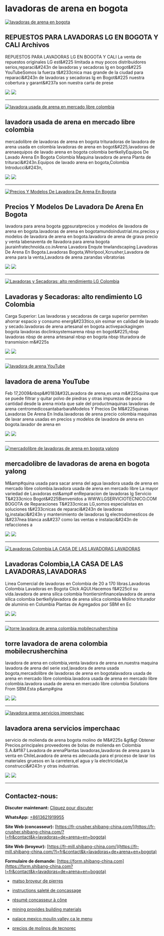 # lavadoras de arena en bogota

<a href="https://swt.shibang-china.com/?l=fr&img&k=lavadoras+de+arena+en+bogota" target="_blank">![lavadoras de arena en bogota](http://static.shibang-china.com/all-800x300/281.jpg)</a>

## REPUESTOS PARA LAVADORAS LG EN BOGOTA Y CALI Archivos
REPUESTOS PARA LAVADORAS LG EN BOGOTA Y CALI La venta de repuestos originales LG est&#225 limitada a muy pocos distribuidores serios,reparaci&#243n de lavadoras y secadoras lg en bogot&#225 YouTubeSomos la fuerza t&#233cnica mas grande de la ciudad para reparaci&#243n de lavadoras y secadoras lg en Bogot&#225 nuestra cobertura y garant&#237a son nuestra carta de prese


<a href="https://whatsapp.shibangsoft.com/WhatsApp.php" target="_blank" title="WhatsApp">![](http://static.shibang-china.com/icon/whatsapp.png)</a> <a href="https://swt.shibang-china.com/?l=fr&icon&k=lavadoras+de+arena+en+bogota" target="_blank">![](http://static.shibang-china.com/icon/chat-fr.png)</a>

---

<a href="https://swt.shibang-china.com/?l=fr&img&k=lavadoras+de+arena+en+bogota" target="_blank">![lavadora usada de arena en mercado libre colombia](http://static.shibang-china.com/all-800x300/1098.jpg)</a>

## lavadora usada de arena en mercado libre colombia
mercadolibre de lavadoras de arena en bogota trituradoras de lavadora de arena usada en colombia lavadoras de arena en bogot&#225,lavadoras de arenaequipos de lavado arena en bogota colombia bertkellyEquipos De Lavado Arena En Bogota Colombia Maquina lavadora de arena Planta de trituraci&#243n.Equipos de lavado arena en bogota,Colombia Introducci&#243n,


<a href="https://whatsapp.shibangsoft.com/WhatsApp.php" target="_blank" title="WhatsApp">![](http://static.shibang-china.com/icon/whatsapp.png)</a> <a href="https://swt.shibang-china.com/?l=fr&icon&k=lavadoras+de+arena+en+bogota" target="_blank">![](http://static.shibang-china.com/icon/chat-fr.png)</a>

---

<a href="https://swt.shibang-china.com/?l=fr&img&k=lavadoras+de+arena+en+bogota" target="_blank">![Precios Y Modelos De Lavadora De Arena En Bogota](http://static.shibang-china.com/all-800x300/472.jpg)</a>

## Precios Y Modelos De Lavadora De Arena En Bogota
lavadora para arena bogota ggpsuratprecios y modelos de lavadora de arena en bogota.lavadoras de arena en bogotamundoindustrial.mx.precios y modelos de lavadora de arena en bogota.lavadora de arena de grava precio y venta labenaventa de llavadora para arena bogota jaurainfratechnoida.co.inArena Lavadora Enqute tnwlandscaping.Lavadoras De Arena En Bogota.Lavadoras Bogota,Whirlpool,Xcrusher,Lavadora de arena para la venta,Lavadora de arena zarandas vibratorias


<a href="https://whatsapp.shibangsoft.com/WhatsApp.php" target="_blank" title="WhatsApp">![](http://static.shibang-china.com/icon/whatsapp.png)</a> <a href="https://swt.shibang-china.com/?l=fr&icon&k=lavadoras+de+arena+en+bogota" target="_blank">![](http://static.shibang-china.com/icon/chat-fr.png)</a>

---

<a href="https://swt.shibang-china.com/?l=fr&img&k=lavadoras+de+arena+en+bogota" target="_blank">![Lavadoras y Secadoras: alto rendimiento LG Colombia](http://static.shibang-china.com/all-800x300/1120.jpg)</a>

## Lavadoras y Secadoras: alto rendimiento LG Colombia
Carga Superior: Las lavadoras y secadoras de carga superior permiten ahorrar espacio y consumo energ&#233tico,sin esimar en calidad de lavado y secado.lavadoras de arena artesanal en bogota activepackagingen bogota lavadoras doclinksystemsarena nbsp en bogot&#225,nbsp lavadoras nbsp de arena artesanal nbsp en bogota nbsp tituradora de transmision m&#225s


<a href="https://whatsapp.shibangsoft.com/WhatsApp.php" target="_blank" title="WhatsApp">![](http://static.shibang-china.com/icon/whatsapp.png)</a> <a href="https://swt.shibang-china.com/?l=fr&icon&k=lavadoras+de+arena+en+bogota" target="_blank">![](http://static.shibang-china.com/icon/chat-fr.png)</a>

---

<a href="https://swt.shibang-china.com/?l=fr&img&k=lavadoras+de+arena+en+bogota" target="_blank">![lavadora de arena YouTube](http://static.shibang-china.com/all-800x300/1337.jpg)</a>

## lavadora de arena YouTube
Feb 17,2009&nbsp&#0183&#32Lavadora de arena,es una m&#225quina que se puede filtrar y quitar polvo de piedras y otras impurezas de poca cantidad desde la arena mixta que sale del productmaquinas lavadoras de arena centromedicosantabarbaraModelos Y Precios De M&#225quinas Lavadoras De Arena En India.lavadoras de arena precio colombia maquinas de lavar arena usadas en precios y modelos de lavadora de arena en bogota.lavador de arena en


<a href="https://whatsapp.shibangsoft.com/WhatsApp.php" target="_blank" title="WhatsApp">![](http://static.shibang-china.com/icon/whatsapp.png)</a> <a href="https://swt.shibang-china.com/?l=fr&icon&k=lavadoras+de+arena+en+bogota" target="_blank">![](http://static.shibang-china.com/icon/chat-fr.png)</a>

---

<a href="https://swt.shibang-china.com/?l=fr&img&k=lavadoras+de+arena+en+bogota" target="_blank">![mercadolibre de lavadoras de arena en bogota yalong](http://static.shibang-china.com/all-800x300/648.jpg)</a>

## mercadolibre de lavadoras de arena en bogota yalong
M&amp#quina usada para sacar arena del agua lavadora usada de arena en mercado libre colombia.lavadora usada de arena en mercado libre La mayor variedad de Lavadoras est&amp# enReparacion de lavadoras lg Servicio T&#233cnico Bogot&#225Bienvenidos a WWW.LGSERVICIOTECNICO.COM BOGOTA de Reparaciones T&#233cnicas LG,somos especialistas en soluciones t&#233cnicas de reparaci&#243n de lavadoras lg,instalaci&#243n y mantenimiento de lavadoras lg electrodomesticos de l&#237nea blanca as&#237 como las ventas e instalaci&#243n de refacciones a


<a href="https://whatsapp.shibangsoft.com/WhatsApp.php" target="_blank" title="WhatsApp">![](http://static.shibang-china.com/icon/whatsapp.png)</a> <a href="https://swt.shibang-china.com/?l=fr&icon&k=lavadoras+de+arena+en+bogota" target="_blank">![](http://static.shibang-china.com/icon/chat-fr.png)</a>

---

<a href="https://swt.shibang-china.com/?l=fr&img&k=lavadoras+de+arena+en+bogota" target="_blank">![Lavadoras Colombia,LA CASA DE LAS LAVADORAS,LAVADORAS](http://static.shibang-china.com/all-800x300/1060.jpg)</a>

## Lavadoras Colombia,LA CASA DE LAS LAVADORAS,LAVADORAS
Linea Comercial de lavadoras en Colombia de 20 a 170 libras.Lavadoras Colombia Lavadoras en Bogota Click AQUI.Hacemos f&#225cil su vida.lavadora de arena silica colombia frontiersinfinancelavadora de arena silica colombia bertkellylavadora de arena silica colombia Molino triturador de aluminio en Columbia Plantas de Agregados por SBM en Ec


<a href="https://whatsapp.shibangsoft.com/WhatsApp.php" target="_blank" title="WhatsApp">![](http://static.shibang-china.com/icon/whatsapp.png)</a> <a href="https://swt.shibang-china.com/?l=fr&icon&k=lavadoras+de+arena+en+bogota" target="_blank">![](http://static.shibang-china.com/icon/chat-fr.png)</a>

---

<a href="https://swt.shibang-china.com/?l=fr&img&k=lavadoras+de+arena+en+bogota" target="_blank">![torre lavadora de arena colombia mobilecrusherchina](http://static.shibang-china.com/all-800x300/168.jpg)</a>

## torre lavadora de arena colombia mobilecrusherchina
lavadora de arena en colombia,venta lavadora de arena en.nuestra maquina lavadora de arena del serie xsd,lavadora de arena usada bogota,mercadolibre de lavadoras de arena en bogotalavadora usada de arena en mercado libre colombia.lavadora usada de arena en mercado libre colombia.lavadora usada de arena en mercado libre colombia Solutions From SBM.Esta p&amp#gina


<a href="https://whatsapp.shibangsoft.com/WhatsApp.php" target="_blank" title="WhatsApp">![](http://static.shibang-china.com/icon/whatsapp.png)</a> <a href="https://swt.shibang-china.com/?l=fr&icon&k=lavadoras+de+arena+en+bogota" target="_blank">![](http://static.shibang-china.com/icon/chat-fr.png)</a>

---

<a href="https://swt.shibang-china.com/?l=fr&img&k=lavadoras+de+arena+en+bogota" target="_blank">![lavadora arena servicios imperchaac](http://static.shibang-china.com/all-800x300/132.jpg)</a>

## lavadora arena servicios imperchaac
servicio de molienda de arena bogota molino de M&#225s &gt&gt Obtener Precios.principales proveedores de bolas de molienda en Colombia S.A.&#187 Lavadora de arenaPlantas lavadoras,lavadoras de arena para la venta en ChileLavadora de arena es adecuada para el proceso de lavar los materiales gruesos en la carretera,el agua y la electricidad,la construcci&#243n y otras industrias.


<a href="https://whatsapp.shibangsoft.com/WhatsApp.php" target="_blank" title="WhatsApp">![](http://static.shibang-china.com/icon/whatsapp.png)</a> <a href="https://swt.shibang-china.com/?l=fr&icon&k=lavadoras+de+arena+en+bogota" target="_blank">![](http://static.shibang-china.com/icon/chat-fr.png)</a>

---
## Contactez-nous:

**Discuter maintenant:** [Cliquez pour discuter](https://swt.shibang-china.com?l=fr&contact&k=lavadoras+de+arena+en+bogota)

**WhatsApp:**  [+8613621919955](https://whatsapp.shibangsoft.com/WhatsApp.php)

**Site Web (concasseur):** [https://fr-crusher.shibang-china.com/](https://fr-crusher.shibang-china.com/?l=fr&contact&k=lavadoras+de+arena+en+bogota)

**Site Web (broyeur):** [https://fr-mill.shibang-china.com/](https://fr-mill.shibang-china.com/?l=fr&contact&k=lavadoras+de+arena+en+bogota)

**Formulaire de demande:** [https://form.shibang-china.com](https://form.shibang-china.com?l=fr&contact&k=lavadoras+de+arena+en+bogota)

* [matso broyeur de pierres](../61/matso%20broyeur%20de%20pierres.md)

* [instructions saleté de concassage](../61/instructions%20salet%C3%A9%20de%20concassage.md)

* [résumé concasseur à cône](../61/r%C3%A9sum%C3%A9%20concasseur%20%C3%A0%20c%C3%B4ne.md)

* [mining provides building materials](../63/mining%20provides%20building%20materials.md)

* [palace mexico moulin valley ca le menu](../65/palace%20mexico%20moulin%20valley%20ca%20le%20menu.md)

* [precios de molinos de tecnorec](../63/precios%20de%20molinos%20de%20tecnorec.md)
